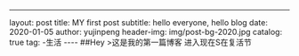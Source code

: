 ---
layout:           post
title:            MY first post
subtitle:         hello everyone, hello blog
date:             2020-01-05
author:           yujinpeng
header-img:       img/post-bg-2020.jpg
catalog:          true
tag:
    -生活
    ----
    ##Hey
    >这是我的第一篇博客
    进入现在S在复活节
